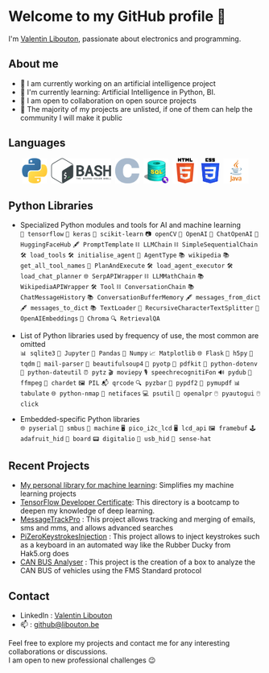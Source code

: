<!--
**ValentinLibouton/valentinlibouton** is a ✨ _special_ ✨ repository because its `README.md` (this file) appears on your GitHub profile.

Here are some ideas to get you started:

- 🔭 I’m currently working on ...
- 🌱 I’m currently learning ...
- 👯 I’m looking to collaborate on ...
- 🤔 I’m looking for help with ...
- 💬 Ask me about ...
- 📫 How to reach me: ...
- 😄 Pronouns: ...
- ⚡ Fun fact: ...
-->
# Welcome to my GitHub profile 👋

I'm [Valentin Libouton](https://www.linkedin.com/in/libouton/), passionate about electronics and programming.


<!--![Image](https://avatars.githubusercontent.com/u/97308348?s=96&v=4)-->

## About me
- 🚀 I am currently working on an artificial intelligence project
- 🌱 I'm currently learning: Artificial Intelligence in Python, BI.
- 👯 I am open to collaboration on open source projects
- 🔭 The majority of my projects are unlisted, if one of them can help the community I will make it public


## Languages
<p align="center">
	<img src="./images/python.svg" height="50" alt="icone languages Python">&nbsp;
	<img src="./images/bash.svg" height="50" alt="icone languages Bash">&nbsp;
	<img src="./images/c.svg" height="50" alt="icone languages C">&nbsp;
	<img src="./images/sql.svg" height="50" alt="icone languages SQL">&nbsp;
	<img src="./images/HTML5.svg" height="50" alt="icone languages HTML5">&nbsp;
	<img src="./images/CSS3.svg" height="50" alt="icone languages CSS3">&nbsp;
	<img src="./images/java.svg" height="50" alt="icone languages JAVA">
</p>	

## Python Libraries
* Specialized Python modules and tools for AI and machine learning<br>
`🧠 tensorflow` `🧠 keras` `🧠 scikit-learn` `📷 openCV` `🧠 OpenAI` `🤖 ChatOpenAI` `🤖 HuggingFaceHub` `🖋️ PromptTemplate`
`⛓️ LLMChain` `⛓️ SimpleSequentialChain` `🛠️ load_tools` `🛠️ initialise_agent` `🧬 AgentType` `📚 wikipedia` `📚 get_all_tool_names`
`🔧 PlanAndExecute` `🛠️ load_agent_executor` `🛠️ load_chat_planner` `🌐 SerpAPIWrapper` `⛓️ LLMMathChain` `📚 WikipediaAPIWrapper`
`🛠️ Tool` `⛓️ ConversationChain` `📚 ChatMessageHistory` `📚 ConversationBufferMemory` `🖋️ messages_from_dict` `🖋️ messages_to_dict`
`📚 TextLoader` `🔧 RecursiveCharacterTextSplitter` `🧬 OpenAIEmbeddings` `🎨 Chroma` `🔍 RetrievalQA`

* List of Python libraries used by frequency of use, the most common are omitted<br>
`📊 sqlite3` `📓 Jupyter` `🐼 Pandas` `🔢 Numpy` `📈 Matplotlib` `🌐 Flask` `💽 h5py`
`📁 tqdm` `📧 mail-parser` `🍵 beautifulsoup4` `🔐 pyotp` `📰 pdfkit` `🔗 python-dotenv` `📆 python-dateutil` `⏰ pytz` `🎬 moviepy`
`🎙️ speechrecognitiFon` `🔊 pydub` `🎥 ffmpeg` `🧐 chardet` `🖼️ PIL` `📬 qrcode` `🔍 pyzbar` `📄 pypdf2` `📘 pymupdf` `📊 tabulate` `🌐 python-nmap` `📡 netifaces` `💻 psutil` `🚗 openalpr` `🖱️ pyautogui` `🖱️ click`

* Embedded-specific Python libraries<br>
`🌐 pyserial` `🔌 smbus` `🤖 machine` `🖥️ pico_i2c_lcd` `🖥️ lcd_api` `🖼️ framebuf` `🕹️ adafruit_hid` `🧰 board` 
`📟 digitalio` `💽 usb_hid` `🎩 sense-hat`


## Recent Projects
- [My personal library for machine learning](https://github.com/ValentinLibouton/MachineLearningUtils): Simplifies my machine learning projects
- [TensorFlow Developer Certificate](https://github.com/ValentinLibouton/TensorFlow_Developer_Certificate_Bootcamp): This directory is a bootcamp to deepen my knowledge of deep learning.
- [MessageTrackPro](https://github.com/ValentinLibouton/MessageTrackPro.git) : This project allows tracking and merging of emails, sms and mms, and allows advanced searches
- [PiZeroKeystrokesInjection](https://github.com/ValentinLibouton/PiZeroKeystrokesInjection.git) : This project allows to inject keystrokes such as a keyboard in an automated way like the Rubber Ducky from Hak5.org does
- [CAN BUS Analyser](https://drive.proton.me/urls/6WJKTX57J0#xgB9g7e8vhkf) : This project is the creation of a box to analyze the CAN BUS of vehicles using the FMS Standard protocol


## Contact

- LinkedIn : [Valentin Libouton](https://www.linkedin.com/in/libouton/)
- 📫 : [github@libouton.be](github@libouton.be)

Feel free to explore my projects and contact me for any interesting collaborations or discussions.  
I am open to new professional challenges 😉
